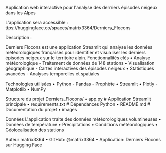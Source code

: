 Application web interactive pour l'analyse des derniers épisodes neigeux dans les Alpes

L'application sera accessible : ttps://huggingface.co/spaces/matrix3364/Derniers_Flocons

Description :

Derniers Flocons est une application Streamlit qui analyse les données météorologiques françaises pour identifier et visualiser les derniers épisodes neigeux sur le territoire alpin.
Fonctionnalités clés
•	 Analyse météorologique - Traitement de données de 148 stations
•	 Visualisation géographique - Cartes interactives des épisodes neigeux
•	 Statistiques avancées - Analyses temporelles et spatiales

Technologies utilisées
•	Python - Pandas - Prophète
•	Streamlit 
•	Plotly - Matplotlib
•	NumPy 

Structure du projet
Derniers_Flocons/
• app.py                 # Application Streamlit principale
• requirements.txt       # Dépendances Python
• README.md              # Documentation du projet
• images                

Données
L'application traite des données météorologiques volumineuses 
•	Données de température
•	Précipitations
•	Conditions météorologiques
•	Géolocalisation des stations

Auteur
matrix3364
•	GitHub: @matrix3364
•	Application: Derniers Flocons sur Hugging Face

